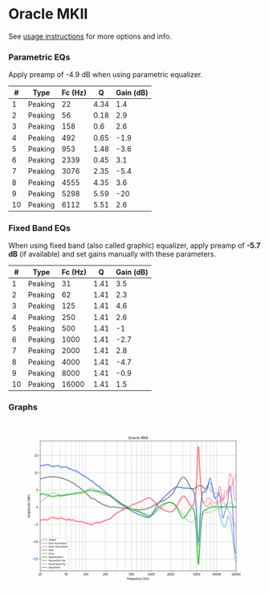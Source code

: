 # Oracle MKII
See [usage instructions](https://github.com/jaakkopasanen/AutoEq#usage) for more options and info.

### Parametric EQs
Apply preamp of -4.9 dB when using parametric equalizer.

|   # | Type    |   Fc (Hz) |    Q |   Gain (dB) |
|-----|---------|-----------|------|-------------|
|   1 | Peaking |        22 | 4.34 |         1.4 |
|   2 | Peaking |        56 | 0.18 |         2.9 |
|   3 | Peaking |       158 | 0.6  |         2.6 |
|   4 | Peaking |       492 | 0.65 |        -1.9 |
|   5 | Peaking |       953 | 1.48 |        -3.6 |
|   6 | Peaking |      2339 | 0.45 |         3.1 |
|   7 | Peaking |      3076 | 2.35 |        -5.4 |
|   8 | Peaking |      4555 | 4.35 |         3.6 |
|   9 | Peaking |      5298 | 5.59 |       -20   |
|  10 | Peaking |      6112 | 5.51 |         2.6 |

### Fixed Band EQs
When using fixed band (also called graphic) equalizer, apply preamp of **-5.7 dB** (if available) and set gains manually with these parameters.

|   # | Type    |   Fc (Hz) |    Q |   Gain (dB) |
|-----|---------|-----------|------|-------------|
|   1 | Peaking |        31 | 1.41 |         3.5 |
|   2 | Peaking |        62 | 1.41 |         2.3 |
|   3 | Peaking |       125 | 1.41 |         4.6 |
|   4 | Peaking |       250 | 1.41 |         2.6 |
|   5 | Peaking |       500 | 1.41 |        -1   |
|   6 | Peaking |      1000 | 1.41 |        -2.7 |
|   7 | Peaking |      2000 | 1.41 |         2.8 |
|   8 | Peaking |      4000 | 1.41 |        -4.7 |
|   9 | Peaking |      8000 | 1.41 |        -0.9 |
|  10 | Peaking |     16000 | 1.41 |         1.5 |

### Graphs
![](./Oracle%20MKII.png)

